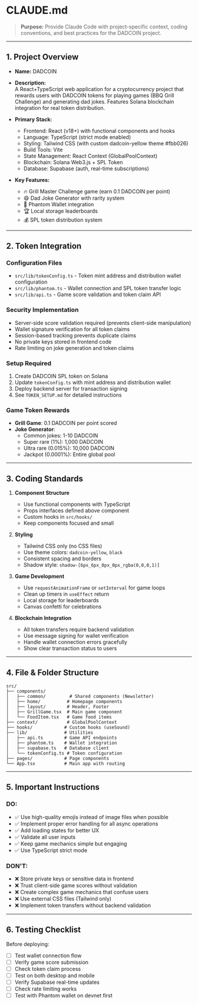 # CLAUDE.md

> **Purpose:** Provide Claude Code with project-specific context, coding conventions, and best practices for the DADCOIN project.

---

## 1. Project Overview

- **Name:** DADCOIN
- **Description:**  
  A React+TypeScript web application for a cryptocurrency project that rewards users with DADCOIN tokens for playing games (BBQ Grill Challenge) and generating dad jokes. Features Solana blockchain integration for real token distribution.

- **Primary Stack:**  
  - Frontend: React (v18+) with functional components and hooks  
  - Language: TypeScript (strict mode enabled)  
  - Styling: Tailwind CSS (with custom dadcoin-yellow theme #fbb026)  
  - Build Tools: Vite  
  - State Management: React Context (GlobalPoolContext)  
  - Blockchain: Solana Web3.js + SPL Token
  - Database: Supabase (auth, real-time subscriptions)

- **Key Features:**  
  - 🔥 Grill Master Challenge game (earn 0.1 DADCOIN per point)
  - 😄 Dad Joke Generator with rarity system
  - 👛 Phantom Wallet integration
  - 🏆 Local storage leaderboards
  - 💰 SPL token distribution system

---

## 2. Token Integration

### Configuration Files
- `src/lib/tokenConfig.ts` - Token mint address and distribution wallet configuration
- `src/lib/phantom.ts` - Wallet connection and SPL token transfer logic
- `src/lib/api.ts` - Game score validation and token claim API

### Security Implementation
- Server-side score validation required (prevents client-side manipulation)
- Wallet signature verification for all token claims
- Session-based tracking prevents duplicate claims
- No private keys stored in frontend code
- Rate limiting on joke generation and token claims

### Setup Required
1. Create DADCOIN SPL token on Solana
2. Update `tokenConfig.ts` with mint address and distribution wallet
3. Deploy backend server for transaction signing
4. See `TOKEN_SETUP.md` for detailed instructions

### Game Token Rewards
- **Grill Game**: 0.1 DADCOIN per point scored
- **Joke Generator**: 
  - Common jokes: 1-10 DADCOIN
  - Super rare (1%): 1,000 DADCOIN
  - Ultra rare (0.015%): 10,000 DADCOIN
  - Jackpot (0.0001%): Entire global pool

---

## 3. Coding Standards

1. **Component Structure**  
   - Use functional components with TypeScript
   - Props interfaces defined above component
   - Custom hooks in `src/hooks/`
   - Keep components focused and small

2. **Styling**  
   - Tailwind CSS only (no CSS files)
   - Use theme colors: `dadcoin-yellow`, `black`
   - Consistent spacing and borders
   - Shadow style: `shadow-[6px_6px_0px_0px_rgba(0,0,0,1)]`

3. **Game Development**  
   - Use `requestAnimationFrame` or `setInterval` for game loops
   - Clean up timers in `useEffect` return
   - Local storage for leaderboards
   - Canvas confetti for celebrations

4. **Blockchain Integration**  
   - All token transfers require backend validation
   - Use message signing for wallet verification
   - Handle wallet connection errors gracefully
   - Show clear transaction status to users

---

## 4. File & Folder Structure
```
src/
├── components/
│   ├── common/         # Shared components (Newsletter)
│   ├── home/          # Homepage components
│   ├── layout/        # Header, Footer
│   ├── GrillGame.tsx  # Main game component
│   └── FoodItem.tsx   # Game food items
├── context/           # GlobalPoolContext
├── hooks/            # Custom hooks (useSound)
├── lib/              # Utilities
│   ├── api.ts        # Game API endpoints
│   ├── phantom.ts    # Wallet integration
│   ├── supabase.ts   # Database client
│   └── tokenConfig.ts # Token configuration
├── pages/            # Page components
└── App.tsx           # Main app with routing
```

---

## 5. Important Instructions

### DO:
- ✅ Use high-quality emojis instead of image files when possible
- ✅ Implement proper error handling for all async operations
- ✅ Add loading states for better UX
- ✅ Validate all user inputs
- ✅ Keep game mechanics simple but engaging
- ✅ Use TypeScript strict mode

### DON'T:
- ❌ Store private keys or sensitive data in frontend
- ❌ Trust client-side game scores without validation
- ❌ Create complex game mechanics that confuse users
- ❌ Use external CSS files (Tailwind only)
- ❌ Implement token transfers without backend validation

---

## 6. Testing Checklist

Before deploying:
- [ ] Test wallet connection flow
- [ ] Verify game score submission
- [ ] Check token claim process
- [ ] Test on both desktop and mobile
- [ ] Verify Supabase real-time updates
- [ ] Check rate limiting works
- [ ] Test with Phantom wallet on devnet first